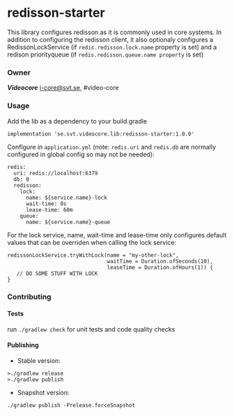 redisson-starter
===

This library configures redisson as it is commonly used in core systems. In addition to configuring the redisson
client, it also optionaly configures a RedissonLockService (if `redis.redisson.lock.name` property is set)
and a redison priorityqueue (if `redis.redisson.queue.name property` is set)


### Owner ###

***Videocore*** i-core@svt.se, #video-core


### Usage ###

Add the lib as a dependency to your build.gradle

```
implementation 'se.svt.videocore.lib:redisson-starter:1.0.0'
```


Configure in `application.yml` (note: `redis.uri` and `redis.db` are normally configured in global config
so may not be needed):

```
redis:
  uri: redis://localhost:6379
  db: 0
  redisson:
    lock:
      name: ${service.name}-lock
      wait-time: 0s
      lease-time: 60m
    queue:
      name: ${service.name}-queue
```

For the lock service, name, wait-time and lease-time only configures default values that can be overriden when calling 
the 
lock service:

```
redissonLockService.tryWithLock(name = "my-other-lock", 
                                waitTime = Duration.ofSeconds(10),
                                leaseTime = Duration.ofHours(1)) {
   // DO SOME STUFF WITH LOCK
}
```


### Contributing ###

#### Tests ####

run `./gradlew check` for unit tests and code quality checks
  
  
#### Publishing ####

* Stable version:
  
```
>./gradlew release
>./gradlew publish

```
* Snapshot version:
  
```
./gradlew publish -Prelease.forceSnapshot

```
